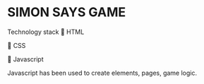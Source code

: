# SIMON SAYS GAME

Technology stack
🔧 HTML

🔧 CSS

🔧 Javascript

Javascript has been used to create elements, pages, game logic.
